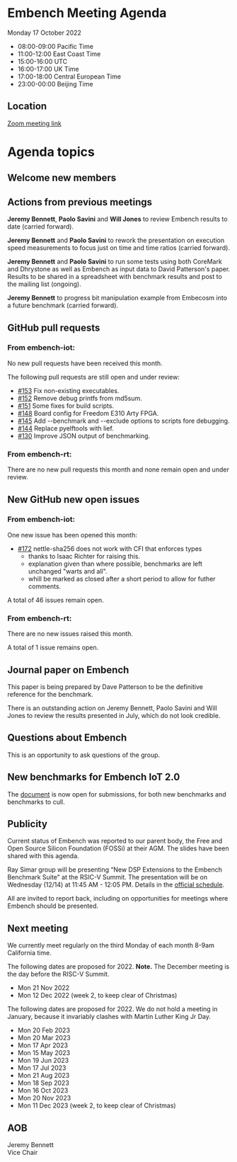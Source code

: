 # Embench Meeting Agenda

Monday 17 October 2022

- 08:00-09:00 Pacific Time
- 11:00-12:00 East Coast Time
- 15:00-16:00 UTC
- 16:00-17:00 UK Time
- 17:00-18:00 Central European Time
- 23:00-00:00 Beijing Time

## Location

[Zoom meeting link](https://us02web.zoom.us/j/557006550?pwd=eTFJNWszZDZhMGRwOCs4RDY3ZTFYQT09)

# Agenda topics

## Welcome new members

## Actions from previous meetings

**Jeremy Bennett**, **Paolo Savini** and **Will Jones** to review Embench
results to date (carried forward).

**Jeremy Bennett** and **Paolo Savini** to rework the presentation on execution speed measurements to focus just on time and time ratios (carried forward).

**Jeremy Bennett** and **Paolo Savini** to run some tests using both CoreMark and Dhrystone as well as Embench as input data to David Patterson's paper. Results to be shared in a spreadsheet with benchmark results and post to the mailing list (ongoing).

**Jeremy Bennett** to progress bit manipulation example from Embecosm into a future benchmark (carried forward).

## GitHub pull requests

### From embench-iot:

No new pull requests have been received this month.

The following pull requests are still open and under review:

- [#153](https://github.com/embench/embench-iot/pull/153) Fix non-existing executables.
- [#152](https://github.com/embench/embench-iot/pull/152) Remove debug printfs from md5sum.
- [#151](https://github.com/embench/embench-iot/pull/151) Some fixes for build scripts.
- [#148](https://github.com/embench/embench-iot/pull/148) Board config for Freedom E310 Arty FPGA.
- [#145](https://github.com/embench/embench-iot/pull/145) Add --benchmark and --exclude options to scripts fore debugging.
- [#144](https://github.com/embench/embench-iot/pull/144) Replace pyelftools with lief.
- [#130](https://github.com/embench/embench-iot/pull/130) Improve JSON output of benchmarking.

### From embench-rt:

There are no new pull requests this month and none remain open and under review.

## New GitHub new open issues

### From embench-iot:

One new issue has been opened this month:

- [#172](https://github.com/embench/embench-iot/issues/172) nettle-sha256 does not work with CFI that enforces types
  - thanks to Isaac Richter for raising this.
  - explanation given than where possible, benchmarks are left unchanged "warts and all".
  - whill be marked as closed after a short period to allow for futher comments.

A total of 46 issues remain open.

### From embench-rt:

There are no new issues raised this month.

A total of 1 issue remains open.

## Journal paper on Embench

This paper is being prepared by Dave Patterson to be the definitive reference for the benchmark.

There is an outstanding action on Jeremy Bennett, Paolo Savini and Will Jones to review the results presented in July, which do not look credible.

## Questions about Embench

This is an opportunity to ask questions of the group.

## New benchmarks for Embench IoT 2.0

The [document](https://docs.google.com/document/d/1kFBsA6VEQfJ8yG6wbBwgiY6GKOYLVNJvqIfqKYYyX60/edit?usp=sharing) is now open for submissions, for both new benchmarks and benchmarks to cull.

## Publicity

Current status of Embench was reported to our parent body, the Free and Open Source Silicon Foundation (FOSSi) at their AGM. The slides have been shared with this agenda.

Ray Simar group will be presenting “New DSP Extensions to the Embench Benchmark Suite" at the RSIC-V Summit.  The presentation will be on Wednesday (12/14) at 11:45 AM - 12:05 PM.  Details in the [official schedule](https://sched.co/1CD5d).

All are invited to report back, including on opportunities for meetings where Embench should be presented.

## Next meeting

We currently meet regularly on the third Monday of each month 8-9am California time.

The following dates are proposed for 2022. **Note.** The December meeting is the day before the RISC-V Summit.

- Mon 21 Nov 2022
- Mon 12 Dec 2022 (week 2, to keep clear of Christmas)

The following dates are proposed for 2022.  We do not hold a meeting in January, because it invariably clashes with Martin Luther King Jr Day.

- Mon 20 Feb 2023
- Mon 20 Mar 2023
- Mon 17 Apr 2023
- Mon 15 May 2023
- Mon 19 Jun 2023
- Mon 17 Jul 2023
- Mon 21 Aug 2023
- Mon 18 Sep 2023
- Mon 16 Oct 2023
- Mon 20 Nov 2023
- Mon 11 Dec 2023 (week 2, to keep clear of Christmas)

## AOB


Jeremy Bennett \
Vice Chair
